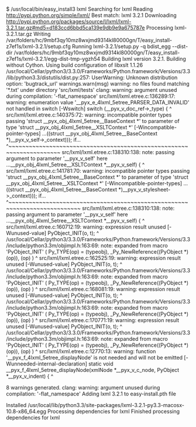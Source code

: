 $  /usr/local/bin/easy_install3 lxml
Searching for lxml
Reading http://pypi.python.org/simple/lxml/
Best match: lxml 3.2.1
Downloading http://pypi.python.org/packages/source/l/lxml/lxml-3.2.1.tar.gz#md5=d183ccd6bbd5ca139e9db9e9a675787e
Processing lxml-3.2.1.tar.gz
Writing /var/folders/hc/9mbf3qy10mz8wxjmd9314kl80000gn/T/easy_install-z7ef1s/lxml-3.2.1/setup.cfg
Running lxml-3.2.1/setup.py -q bdist_egg --dist-dir /var/folders/hc/9mbf3qy10mz8wxjmd9314kl80000gn/T/easy_install-z7ef1s/lxml-3.2.1/egg-dist-tmp-ygzh54
Building lxml version 3.2.1.
Building without Cython.
Using build configuration of libxslt 1.1.26
/usr/local/Cellar/python3/3.3.0/Frameworks/Python.framework/Versions/3.3/lib/python3.3/distutils/dist.py:257: UserWarning: Unknown distribution option: 'bugtrack_url'
  warnings.warn(msg)
warning: no files found matching '*.txt' under directory 'src/lxml/tests'
clang: warning: argument unused during compilation: '-flat_namespace'
src/lxml/lxml.etree.c:136289:17: warning: enumeration value
      '__pyx_e_4lxml_5etree_PARSER_DATA_INVALID' not handled in switch [-Wswitch]
        switch (__pyx_v_doc_ref->_type) {
                ^
src/lxml/lxml.etree.c:140375:72: warning: incompatible pointer types passing 'struct
      __pyx_obj_4lxml_5etree__BaseContext *' to parameter of type 'struct
      __pyx_obj_4lxml_5etree__XSLTContext *' [-Wincompatible-pointer-types]
  ...((struct __pyx_obj_4lxml_5etree__BaseContext *)__pyx_v_self->_context))); if...
     ^~~~~~~~~~~~~~~~~~~~~~~~~~~~~~~~~~~~~~~~~~~~~~~~~~~~~~~~~~~~~~~~~~~~~~
src/lxml/lxml.etree.c:138310:138: note: passing argument to parameter '__pyx_v_self' here
  ...__pyx_obj_4lxml_5etree__XSLTContext *__pyx_v_self) {
                                          ^
src/lxml/lxml.etree.c:141781:70: warning: incompatible pointer types passing 'struct
      __pyx_obj_4lxml_5etree__BaseContext *' to parameter of type 'struct
      __pyx_obj_4lxml_5etree__XSLTContext *' [-Wincompatible-pointer-types]
  ...((struct __pyx_obj_4lxml_5etree__BaseContext *)__pyx_v_stylesheet->_context))); if...
     ^~~~~~~~~~~~~~~~~~~~~~~~~~~~~~~~~~~~~~~~~~~~~~~~~~~~~~~~~~~~~~~~~~~~~~~~~~~~
src/lxml/lxml.etree.c:138310:138: note: passing argument to parameter '__pyx_v_self' here
  ...__pyx_obj_4lxml_5etree__XSLTContext *__pyx_v_self) {
                                          ^
src/lxml/lxml.etree.c:160712:19: warning: expression result unused [-Wunused-value]
    PyObject_INIT(o, t);
                  ^
/usr/local/Cellar/python3/3.3.0/Frameworks/Python.framework/Versions/3.3/include/python3.3m/objimpl.h:163:69: note: 
      expanded from macro 'PyObject_INIT'
    ( Py_TYPE(op) = (typeobj), _Py_NewReference((PyObject *)(op)), (op) )
                                                                    ^
src/lxml/lxml.etree.c:162525:19: warning: expression result unused [-Wunused-value]
    PyObject_INIT(o, t);
                  ^
/usr/local/Cellar/python3/3.3.0/Frameworks/Python.framework/Versions/3.3/include/python3.3m/objimpl.h:163:69: note: 
      expanded from macro 'PyObject_INIT'
    ( Py_TYPE(op) = (typeobj), _Py_NewReference((PyObject *)(op)), (op) )
                                                                    ^
src/lxml/lxml.etree.c:168081:19: warning: expression result unused [-Wunused-value]
    PyObject_INIT(o, t);
                  ^
/usr/local/Cellar/python3/3.3.0/Frameworks/Python.framework/Versions/3.3/include/python3.3m/objimpl.h:163:69: note: 
      expanded from macro 'PyObject_INIT'
    ( Py_TYPE(op) = (typeobj), _Py_NewReference((PyObject *)(op)), (op) )
                                                                    ^
src/lxml/lxml.etree.c:170771:19: warning: expression result unused [-Wunused-value]
    PyObject_INIT(o, t);
                  ^
/usr/local/Cellar/python3/3.3.0/Frameworks/Python.framework/Versions/3.3/include/python3.3m/objimpl.h:163:69: note: 
      expanded from macro 'PyObject_INIT'
    ( Py_TYPE(op) = (typeobj), _Py_NewReference((PyObject *)(op)), (op) )
                                                                    ^
src/lxml/lxml.etree.c:12770:13: warning: function '__pyx_f_4lxml_5etree_displayNode' is not needed
      and will not be emitted [-Wunneeded-internal-declaration]
static void __pyx_f_4lxml_5etree_displayNode(xmlNode *__pyx_v_c_node, PyObject *__pyx_v_indent) {
            ^

8 warnings generated.
clang: warning: argument unused during compilation: '-flat_namespace'
Adding lxml 3.2.1 to easy-install.pth file

Installed /usr/local/lib/python3.3/site-packages/lxml-3.2.1-py3.3-macosx-10.8-x86_64.egg
Processing dependencies for lxml
Finished processing dependencies for lxml
